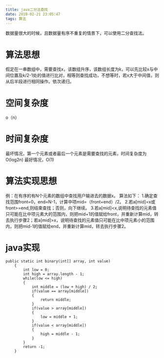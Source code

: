 ```yaml
---
title: java二分法查找
date: 2018-02-21 23:05:47
tags: 算法
---
```

数据量很大的时候，且数据量有序不重复的情景下，可以使用二分查找法。

# 算法思想

假定在一串数组中，需要查找x，该数组升序，该数组长度为k，可以先比较x与中间位置及k/2-1处的值进行比对，相等则查找成功，不想等时，若x大于中间值，则从后半段进行相同操作。依次递归。

# 空间复杂度

o（n）

# 时间复杂度

最坏情况，第一个元素或者最后一个元素是需要查找的元素，时间复杂度为O(log2n)
最好情况，O(1)

# 算法实现思想

例：在有序的有N个元素的数组中查找用户输进去的数据x。
算法如下：
1.确定查找范围front=0，end=N-1，计算中项mid=（front+end）/2。
2.若a[mid]=x或front>=end,则结束查找；否则，向下继续。
3.若a[mid]<x,说明待查找的元素值只可能在比中项元素大的范围内，则把mid+1的值赋给front，并重新计算mid，转去执行步骤2；若a[mid]>x，说明待查找的元素值只可能在比中项元素小的范围内，则把mid-1的值赋给end，并重新计算mid，转去执行步骤2。


# java实现

```
public static int binary(int[] array, int value)
    {
        int low = 0;
        int high = array.length - 1;
        while(low <= high)
        {
            int middle = (low + high) / 2;
            if(value == array[middle])
            {
                return middle;
            }
            if(value > array[middle])
            {
                low = middle + 1;
            }
            if(value < array[middle])
            {
                high = middle - 1;
            }
        }
        return -1;
    }
```
